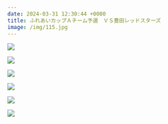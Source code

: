 ```yaml
---
date: 2024-03-31 12:30:44 +0000
title: ふれあいカップＡチーム予選　ＶＳ豊田レッドスターズ
image: /img/115.jpg
---
```

![](/img/116.jpg)

![](/img/117.jpg)

![](/img/118.jpg)

![](/img/119.jpg)

![](/img/120.jpg)

![](/img/121.jpg)
